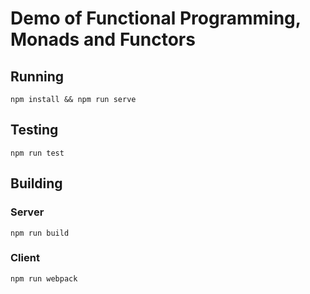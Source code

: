 # Demo of Functional Programming, Monads and Functors

## Running

`npm install && npm run serve`

## Testing

`npm run test`

## Building 

### Server

`npm run build`

### Client

`npm run webpack`
